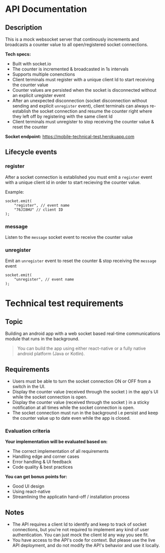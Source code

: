 # **API Documentation**

## **Description**

This is a mock websocket server that continously increments and broadcasts a counter value to all open/registered socket connections.

**Tech specs:**

- Built with socket.io
- The counter is incremented & broadcasted in 1s intervals
- Supports multiple conenctions
- Client terminals must register with a unique client Id to start receiving the counter value
- Counter values are persisted when the socket is disconnected without an explicit uregister event
- After an unexpected disconnection (socket disconnection without sending and explicit `unregister` event), client terminals can always re-establish the socket connection and resume the counter right where they left off by registering with the same client Id
- Client terminals must unregister to stop receiving the counter value & reset the counter

**Socket endpoint:** <a href="https://mobile-technical-test.herokuapp.com">https://mobile-technical-test.herokuapp.com</a>

## **Lifecycle events**

### **register**

After a socket connection is established you must emit a `register` event with a unique client id in order to start recieving the counter value.

Example:

```
socket.emit(
    "register", // event name
    "76JI8HU" // client ID
);
```

### **message**

Listen to the `message` socket event to receive the counter value

### **unregister**

Emit an `unregister` event to reset the counter & stop receiving the `message` event

```
socket.emit(
    "unregister", // event name
);
```

# **Technical test requirements**

## **Topic**

Building an android app with a web socket based real-time communications module that runs in the background.

> You can build the app using either react-native or a fully native android platform (Java or Kotlin).

## **Requirements**

- Users must be able to turn the socket connection ON or OFF from a switch in the UI.
- Display the counter value (received through the socket ) in the app's UI while the socket connection is open.
- Display the counter value (received through the socket ) in a sticky notification at all times while the socket connection is open.
- The socket connection must run in the background i.e persist and keep the counter value up to date even while the app is closed.

### **Evaluation criteria**

**Your implementation will be evaluated based on:**

- The correct implementation of all requirements
- Handling edge and corner cases
- Error handling & UI feedback
- Code quality & best practices

**You can get bonus points for:**

- Good UI design
- Using react-native
- Streamlining the applicatin hand-off / installation process

## **Notes**

- The API requires a client Id to identify and keep to track of socket connections, but you're not required to implement any kind of user authentication. You can just mock the client Id any way you see fit.
- You have access to the API's code for context. But please use the live API deployment, and do not modify the API's behavior and use it locally.

